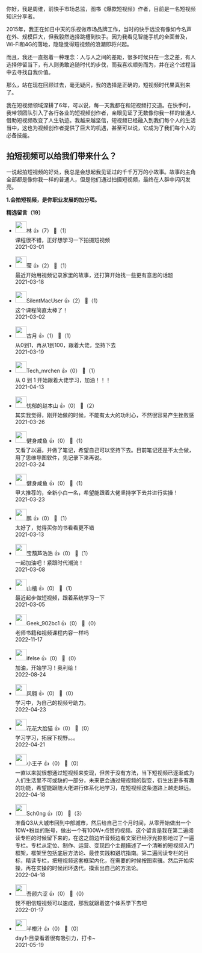 你好，我是周维，前快手市场总监，图书《爆款短视频》作者，目前是一名短视频知识分享者。

2015年，我正在如日中天的乐视做市场品牌工作，当时的快手远没有像如今名声在外、规模巨大，但我毅然选择跳槽到快手。因为我看见智能手机的全面普及，Wi-Fi和4G的落地，隐隐觉得短视频的浪潮即将兴起。

而且，我还一直抱着一种理念：人与人之间的差距，很多时候只在一念之差，有人选择停留当下，有人则勇敢追随时代的步伐，而我喜欢顺势而为，并在这个过程当中去寻找自我价值。

那么，站在现在回顾过去，毫无疑问，我的选择是正确的，短视频时代果真到来了。

我在短视频领域深耕了6年，可以说，每一天我都在和短视频打交道。在快手时，我带领团队引入了各行各业的短视频创作者，亲眼见证了无数像你我一样的普通人借助短视频改变了人生轨迹。我越来越坚信，短视频已经融入到我们每个人的生活当中，这也为视频创作者提供了巨大的机遇，甚至可以说，它成为了我们每个人的必备技能。

## 拍短视频可以给我们带来什么？

一说起拍短视频的好处，我总是会想起我见证过的千千万万的小故事。故事的主角全部都是像你我一样的普通人，但是他们通过拍摄短视频，最终在人群中闪闪发亮。

**1.会拍短视频，是你职业发展的加分项。**
<div><strong>精选留言（19）</strong></div><ul>
<li><img src="https://wx.qlogo.cn/mmopen/vi_32/Q0j4TwGTfTKY0SBAOch2S7wadCRFKTT5fBtXCvsa46svoTj2MWoQ9YRrujZuq4wEHjS9dCEzPcrWHNSYgUkNVw/0" width="30px"><span>林</span> 👍（7） 💬（1）<div>课程很不错，正好想学习一下拍摄短视频</div>2021-03-01</li><br/><li><img src="https://static001.geekbang.org/account/avatar/00/0f/91/c4/40609b81.jpg" width="30px"><span>莹</span> 👍（2） 💬（1）<div>最近开始用视频记录家里的故事，还打算开始找一些更有意思的话题</div>2021-03-18</li><br/><li><img src="https://static001.geekbang.org/account/avatar/00/0f/99/f5/a2f2241e.jpg" width="30px"><span>SilentMacUser</span> 👍（2） 💬（1）<div>这个课程简直太棒了！</div>2021-03-02</li><br/><li><img src="https://static001.geekbang.org/account/avatar/00/1f/cb/8e/2a2ee8b6.jpg" width="30px"><span>古月</span> 👍（1） 💬（1）<div>从0到1，再从1到100，跟着大佬，坚持下去</div>2021-03-19</li><br/><li><img src="" width="30px"><span>Tech_mrchen</span> 👍（0） 💬（1）<div>从 0 到 1 开始跟着大佬学习，加油！！！</div>2021-04-13</li><br/><li><img src="http://thirdwx.qlogo.cn/mmopen/vi_32/DYAIOgq83eqPDKaLP30iaMhgIYocC3oO5xploGSB8cnfcrFH4Dquj3PQAYE0kNnSTeN6WG7UKoyYyhOrrATeZJA/132" width="30px"><span>忧郁的赵本山</span> 👍（0） 💬（2）<div>其实我觉得，刚开始做的时候，不能有太大的功利心，不然很容易产生挫败感</div>2021-03-26</li><br/><li><img src="https://static001.geekbang.org/account/avatar/00/17/51/70/68b3f0e6.jpg" width="30px"><span>健身咸鱼</span> 👍（0） 💬（1）<div>又看了以遍，并做了笔记，希望自己可以坚持下去。目前笔记还是不太会做，用了思维导图软件，先记录下来再说。</div>2021-03-24</li><br/><li><img src="https://static001.geekbang.org/account/avatar/00/17/51/70/68b3f0e6.jpg" width="30px"><span>健身咸鱼</span> 👍（0） 💬（1）<div>甲大推荐的，全新小白一名，希望能跟着大佬坚持学下去并进行实操！</div>2021-03-23</li><br/><li><img src="https://static001.geekbang.org/account/avatar/00/11/8c/2b/ef9e4541.jpg" width="30px"><span>鹏</span> 👍（0） 💬（1）<div>太好了，觉得买你的书看看更不错</div>2021-03-13</li><br/><li><img src="https://static001.geekbang.org/account/avatar/00/25/cd/32/1ad68400.jpg" width="30px"><span>宝葫芦浩浩</span> 👍（0） 💬（1）<div>一起加油吧！紧跟时代潮流！</div>2021-03-08</li><br/><li><img src="https://static001.geekbang.org/account/avatar/00/11/2b/4f/099802d9.jpg" width="30px"><span>山楂</span> 👍（0） 💬（1）<div>最近起步做短视频，跟着系统学习一下</div>2021-03-05</li><br/><li><img src="" width="30px"><span>Geek_902bc1</span> 👍（0） 💬（0）<div>老师书籍和视频课程内容一样吗</div>2022-11-17</li><br/><li><img src="https://static001.geekbang.org/account/avatar/00/26/eb/d7/90391376.jpg" width="30px"><span>ifelse</span> 👍（0） 💬（0）<div>加油，开始学习！奥利给！</div>2022-08-24</li><br/><li><img src="https://static001.geekbang.org/account/avatar/00/0f/9b/a7/440aff07.jpg" width="30px"><span>风翱</span> 👍（0） 💬（0）<div>学习中，为自己的视频号助力。</div>2022-04-23</li><br/><li><img src="https://static001.geekbang.org/account/avatar/00/11/0c/86/8e52afb8.jpg" width="30px"><span>花花大脸猫</span> 👍（0） 💬（0）<div>学习学习，拓展下视野。。。</div>2022-04-21</li><br/><li><img src="https://static001.geekbang.org/account/avatar/00/11/df/2a/8b0e6d30.jpg" width="30px"><span>小王子</span> 👍（0） 💬（0）<div>一直以来就很想通过短视频来变现，但苦于没有方法，当下短视频已逐渐成为人们生活里不可或缺的一部分，未来更会通过短视频的裂变，衍生出更多有趣的功能，希望能跟随大佬进行体系化地学习，在短视频这条道路上越走越远。</div>2022-04-18</li><br/><li><img src="https://static001.geekbang.org/account/avatar/00/11/7a/d2/4ba67c0c.jpg" width="30px"><span>Sch0ng</span> 👍（0） 💬（3）<div>准备Q3从大城市回到中部城市，然后给自己三个月时间，从零开始做出一个10W+粉丝的账号，做出一个有100W+点赞的视频。这个留言是我在第二遍阅读专栏的时候留下来的，在这之前边听音频边看文案已经浮光掠影地过了一遍专栏。专栏从定位、制作、运营、变现四个主题描述了一个清晰的短视频入门框架，框架里包括底层方法论、最佳实践和避坑指南。第二遍阅读专栏的目标，精读专栏，把短视频这套框架内化，在需要的时候按图索骥。然后开始实操，再在实操的时候闭环迭代，摸索出自己的方法论。</div>2022-04-18</li><br/><li><img src="https://static001.geekbang.org/account/avatar/00/1c/f8/62/6a51ed0c.jpg" width="30px"><span>吾颜六涩</span> 👍（0） 💬（0）<div>我不相信短视频可以速成，那我就跟着这个体系学下去吧</div>2022-01-17</li><br/><li><img src="https://static001.geekbang.org/account/avatar/00/16/8d/0e/5e97bbef.jpg" width="30px"><span>半橙汁</span> 👍（0） 💬（0）<div>day1-目录看着很有吸引力，打卡~</div>2021-05-19</li><br/>
</ul>